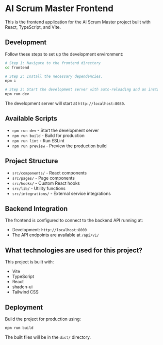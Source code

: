 # AI Scrum Master Frontend

This is the frontend application for the AI Scrum Master project built with React, TypeScript, and Vite.

## Development

Follow these steps to set up the development environment:

```sh
# Step 1: Navigate to the frontend directory
cd frontend

# Step 2: Install the necessary dependencies.
npm i

# Step 3: Start the development server with auto-reloading and an instant preview.
npm run dev
```

The development server will start at `http://localhost:8080`.

## Available Scripts

- `npm run dev` - Start the development server
- `npm run build` - Build for production
- `npm run lint` - Run ESLint
- `npm run preview` - Preview the production build

## Project Structure

- `src/components/` - React components
- `src/pages/` - Page components
- `src/hooks/` - Custom React hooks
- `src/lib/` - Utility functions
- `src/integrations/` - External service integrations

## Backend Integration

The frontend is configured to connect to the backend API running at:
- Development: `http://localhost:8000`
- The API endpoints are available at `/api/v1/`

## What technologies are used for this project?

This project is built with:

- Vite
- TypeScript
- React
- shadcn-ui
- Tailwind CSS

## Deployment

Build the project for production using:

```sh
npm run build
```

The built files will be in the `dist/` directory.
